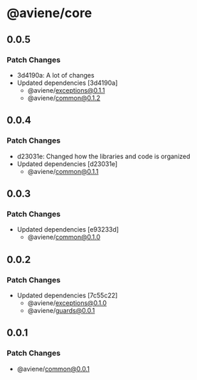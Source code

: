 # @aviene/core

## 0.0.5

### Patch Changes

- 3d4190a: A lot of changes
- Updated dependencies [3d4190a]
  - @aviene/exceptions@0.1.1
  - @aviene/common@0.1.2

## 0.0.4

### Patch Changes

- d23031e: Changed how the libraries and code is organized
- Updated dependencies [d23031e]
  - @aviene/common@0.1.1

## 0.0.3

### Patch Changes

- Updated dependencies [e93233d]
  - @aviene/common@0.1.0

## 0.0.2

### Patch Changes

- Updated dependencies [7c55c22]
  - @aviene/exceptions@0.1.0
  - @aviene/guards@0.0.1

## 0.0.1

### Patch Changes

- @aviene/common@0.0.1

